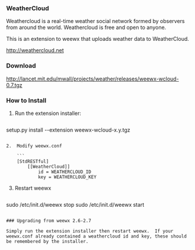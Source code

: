 ### WeatherCloud

Weathercloud is a real-time weather social network formed by observers from around the world. Weathercloud is free and open to anyone.

This is an extension to weewx that uploads weather data to WeatherCloud.

http://weathercloud.net

### Download

http://lancet.mit.edu/mwall/projects/weather/releases/weewx-wcloud-0.7.tgz

### How to Install

1.  Run the extension installer:

    ```
setup.py install --extension weewx-wcloud-x.y.tgz
```

2.  Modify weewx.conf

    ```
    [StdRESTful]
        [[WeatherCloud]]
            id = WEATHERCLOUD_ID
            key = WEATHERCLOUD_KEY
```

3.  Restart weewx

    ```
sudo /etc/init.d/weewx stop
sudo /etc/init.d/weewx start
```

### Upgrading from weewx 2.6-2.7

Simply run the extension installer then restart weewx.  If your weewx.conf already contained a weathercloud id and key, these should be remembered by the installer.